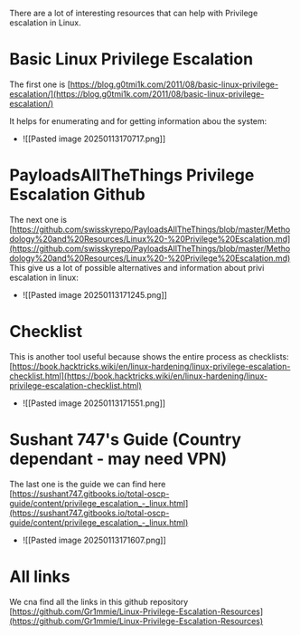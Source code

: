 There are a lot of interesting resources that can help with Privilege escalation in Linux.

# Basic Linux Privilege Escalation
The first one is [https://blog.g0tmi1k.com/2011/08/basic-linux-privilege-escalation/](https://blog.g0tmi1k.com/2011/08/basic-linux-privilege-escalation/)

It helps for enumerating and for getting information abou the system:
- ![[Pasted image 20250113170717.png]]


# PayloadsAllTheThings Privilege Escalation Github
 
The next one is [https://github.com/swisskyrepo/PayloadsAllTheThings/blob/master/Methodology%20and%20Resources/Linux%20-%20Privilege%20Escalation.md](https://github.com/swisskyrepo/PayloadsAllTheThings/blob/master/Methodology%20and%20Resources/Linux%20-%20Privilege%20Escalation.md)
This give us a lot of possible alternatives and information about privi escalation in linux:
- ![[Pasted image 20250113171245.png]]

# Checklist
This is another tool useful because shows the entire process as checklists:
[https://book.hacktricks.wiki/en/linux-hardening/linux-privilege-escalation-checklist.html](https://book.hacktricks.wiki/en/linux-hardening/linux-privilege-escalation-checklist.html)
- ![[Pasted image 20250113171551.png]]



# Sushant 747's Guide (Country dependant - may need VPN)
The last one is the guide we can find here [https://sushant747.gitbooks.io/total-oscp-guide/content/privilege_escalation_-_linux.html](https://sushant747.gitbooks.io/total-oscp-guide/content/privilege_escalation_-_linux.html)

- ![[Pasted image 20250113171607.png]]





# All links
We cna find all the links in this github repository [https://github.com/Gr1mmie/Linux-Privilege-Escalation-Resources](https://github.com/Gr1mmie/Linux-Privilege-Escalation-Resources)

